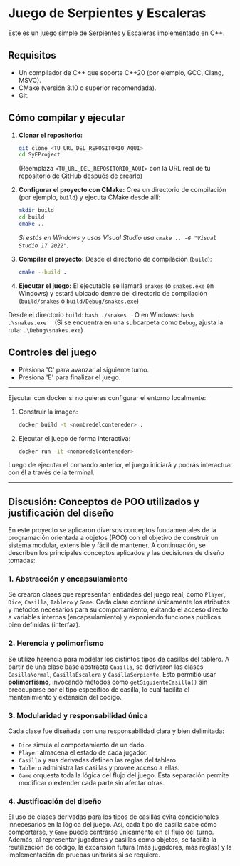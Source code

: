 # Juego de Serpientes y Escaleras

Este es un juego simple de Serpientes y Escaleras implementado en C++.

## Requisitos

* Un compilador de C++ que soporte C++20 (por ejemplo, GCC, Clang, MSVC).
* CMake (versión 3.10 o superior recomendada).
* Git.

## Cómo compilar y ejecutar

1. **Clonar el repositorio:**
    ```bash
    git clone <TU_URL_DEL_REPOSITORIO_AQUI>
    cd SyEProject 
    ```
   (Reemplaza `<TU_URL_DEL_REPOSITORIO_AQUI>` con la URL real de tu repositorio de GitHub después de crearlo)

2. **Configurar el proyecto con CMake:**
   Crea un directorio de compilación (por ejemplo, `build`) y ejecuta CMake desde allí:
    ```bash
    mkdir build
    cd build
    cmake ..
    ```
   *Si estás en Windows y usas Visual Studio usa `cmake .. -G "Visual Studio 17 2022"`.*


3. **Compilar el proyecto:**
   Desde el directorio de compilación (`build`):
    ```bash
    cmake --build .
    ```

4. **Ejecutar el juego:**
   El ejecutable se llamará `snakes` (o `snakes.exe` en Windows) y estará ubicado dentro del directorio de compilación (`build/snakes` o `build/Debug/snakes.exe`)


Desde el directorio `build`:
    ```bash
    ./snakes 
    ```
   O en Windows:
    ```bash
    .\snakes.exe 
    ```
   (Si se encuentra en una subcarpeta como `Debug`, ajusta la ruta: `.\Debug\snakes.exe`)

## Controles del juego
* Presiona 'C' para avanzar al siguiente turno.
* Presiona 'E' para finalizar el juego.

---
Ejecutar con docker si no quieres configurar el entorno localmente:

1. Construir la imagen:
    ```bash
    docker build -t <nombredelconteneder> .
    ```

2. Ejecutar el juego de forma interactiva:
    ```bash
    docker run -it <nombredelconteneder>
    ```
Luego de ejecutar el comando anterior, el juego iniciará y podrás interactuar con él a través de la terminal.

---

## Discusión: Conceptos de POO utilizados y justificación del diseño

En este proyecto se aplicaron diversos conceptos fundamentales de la programación orientada a objetos (POO) con el objetivo de construir un sistema modular, extensible y fácil de mantener. A continuación, se describen los principales conceptos aplicados y las decisiones de diseño tomadas:

### 1. **Abstracción y encapsulamiento**
Se crearon clases que representan entidades del juego real, como `Player`, `Dice`, `Casilla`, `Tablero` y `Game`. Cada clase contiene únicamente los atributos y métodos necesarios para su comportamiento, evitando el acceso directo a variables internas (encapsulamiento) y exponiendo funciones públicas bien definidas (interfaz).

### 2. **Herencia y polimorfismo**
Se utilizó herencia para modelar los distintos tipos de casillas del tablero. A partir de una clase base abstracta `Casilla`, se derivaron las clases `CasillaNormal`, `CasillaEscalera` y `CasillaSerpiente`. Esto permitió usar **polimorfismo**, invocando métodos como `getSiguienteCasilla()` sin preocuparse por el tipo específico de casilla, lo cual facilita el mantenimiento y extensión del código.

### 3. **Modularidad y responsabilidad única**
Cada clase fue diseñada con una responsabilidad clara y bien delimitada:
- `Dice` simula el comportamiento de un dado.
- `Player` almacena el estado de cada jugador.
- `Casilla` y sus derivadas definen las reglas del tablero.
- `Tablero` administra las casillas y provee acceso a ellas.
- `Game` orquesta toda la lógica del flujo del juego.
  Esta separación permite modificar o extender cada parte sin afectar otras.

### 4. **Justificación del diseño**
El uso de clases derivadas para los tipos de casillas evita condicionales innecesarios en la lógica del juego. Así, cada tipo de casilla sabe cómo comportarse, y `Game` puede centrarse únicamente en el flujo del turno. Además, al representar jugadores y casillas como objetos, se facilita la reutilización de código, la expansión futura (más jugadores, más reglas) y la implementación de pruebas unitarias si se requiere.
